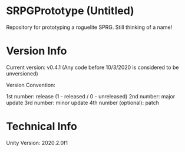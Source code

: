 # SRPGPrototype (Untitled)
Repository for prototyping a roguelite SPRG. Still thinking of a name!

# Version Info

Current version: v0.4.1 (Any code before 10/3/2020 is considered to be unversioned)

Version Convention:

1st number: release (1 - released / 0 - unreleased)
2nd number: major update
3rd number: minor update
4th number (optional): patch

# Technical Info
Unity Version: 2020.2.0f1
